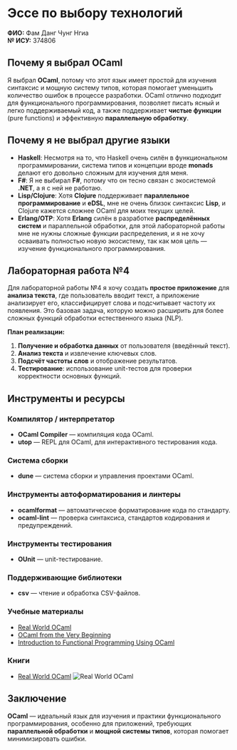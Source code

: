 # Эссе по выбору технологий

**ФИО:** Фам Данг Чунг Нгиа  
**№ ИСУ:** 374806

## Почему я выбрал OCaml
Я выбрал **OCaml**, потому что этот язык имеет простой для изучения синтаксис и мощную систему типов, которая помогает уменьшить количество ошибок в процессе разработки. OCaml отлично подходит для функционального программирования, позволяет писать ясный и легко поддерживаемый код, а также поддерживает **чистые функции** (pure functions) и эффективную **параллельную обработку**.

## Почему я не выбрал другие языки
- **Haskell**: Несмотря на то, что Haskell очень силён в функциональном программировании, система типов и концепции вроде **monads** делают его довольно сложным для изучения для меня.  
- **F#**: Я не выбирал **F#**, потому что он тесно связан с экосистемой **.NET**, а я с ней не работаю.  
- **Lisp/Clojure**: Хотя **Clojure** поддерживает **параллельное программирование** и **eDSL**, мне не очень близок синтаксис **Lisp**, и Clojure кажется сложнее OCaml для моих текущих целей.  
- **Erlang/OTP**: Хотя **Erlang** силён в разработке **распределённых систем** и параллельной обработки, для этой лабораторной работы мне не нужны сложные функции распределения, и я не хочу осваивать полностью новую экосистему, так как моя цель — изучение функционального программирования.

## Лабораторная работа №4
Для лабораторной работы №4 я хочу создать **простое приложение** для **анализа текста**, где пользователь вводит текст, а приложение анализирует его, классифицирует слова и подсчитывает частоту их появления. Это базовая задача, которую можно расширить для более сложных функций обработки естественного языка (NLP).

**План реализации:**
1. **Получение и обработка данных** от пользователя (введённый текст).  
2. **Анализ текста** и извлечение ключевых слов.  
3. **Подсчёт частоты слов** и отображение результатов.  
4. **Тестирование**: использование unit-тестов для проверки корректности основных функций.

## Инструменты и ресурсы

### Компилятор / интерпретатор
- **OCaml Compiler** — компиляция кода OCaml.  
- **utop** — REPL для OCaml, для интерактивного тестирования кода.

### Система сборки
- **dune** — система сборки и управления проектами OCaml.

### Инструменты автоформатирования и линтеры
- **ocamlformat** — автоматическое форматирование кода по стандарту.  
- **ocaml-lint** — проверка синтаксиса, стандартов кодирования и предупреждений.

### Инструменты тестирования
- **OUnit** — unit-тестирование.

### Поддерживающие библиотеки
- **csv** — чтение и обработка CSV-файлов.

### Учебные материалы
- [Real World OCaml](https://dev.realworldocaml.org/toc.html)  
- [OCaml from the Very Beginning](https://johnwhitington.net/ocamlfromtheverybeginning/)  
- [Introduction to Functional Programming Using OCaml](https://romain.bardou.fr/slides/caml060711.pdf)

### Книги
- [Real World OCaml](https://dev.realworldocaml.org/toc.html)
![Real World OCaml]([https://dev.realworldocaml.org/images/rwocaml_cover.png](https://m.media-amazon.com/images/I/61iU0LUP+dL._SY425_.jpg))

## Заключение

**OCaml** — идеальный язык для изучения и практики функционального программирования, особенно для приложений, требующих **параллельной обработки** и **мощной системы типов**, которая помогает минимизировать ошибки.
